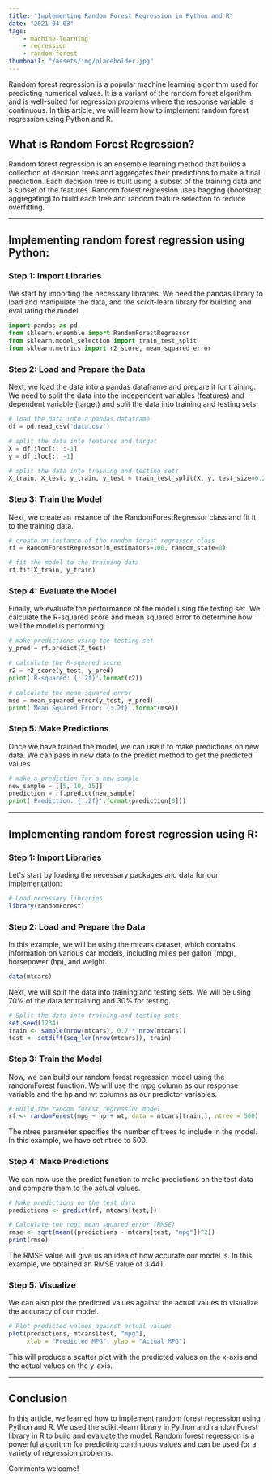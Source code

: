 ```yaml
---
title: "Implementing Random Forest Regression in Python and R"
date: "2021-04-03"
tags:
    - machine-learning
    - regression
    - random-forest
thumbnail: "/assets/img/placeholder.jpg"
---
```

Random forest regression is a popular machine learning algorithm used for predicting numerical values. It is a variant of the random forest algorithm and is well-suited for regression problems where the response variable is continuous. In this article, we will learn how to implement random forest regression using Python and R.

## What is Random Forest Regression?
Random forest regression is an ensemble learning method that builds a collection of decision trees and aggregates their predictions to make a final prediction. Each decision tree is built using a subset of the training data and a subset of the features. Random forest regression uses bagging (bootstrap aggregating) to build each tree and random feature selection to reduce overfitting.

---

## Implementing random forest regression using Python:

### Step 1: Import Libraries
We start by importing the necessary libraries. We need the pandas library to load and manipulate the data, and the scikit-learn library for building and evaluating the model.
```python
import pandas as pd
from sklearn.ensemble import RandomForestRegressor
from sklearn.model_selection import train_test_split
from sklearn.metrics import r2_score, mean_squared_error
```

### Step 2: Load and Prepare the Data
Next, we load the data into a pandas dataframe and prepare it for training. We need to split the data into the independent variables (features) and dependent variable (target) and split the data into training and testing sets.
```python
# load the data into a pandas dataframe
df = pd.read_csv('data.csv')

# split the data into features and target
X = df.iloc[:, :-1]
y = df.iloc[:, -1]

# split the data into training and testing sets
X_train, X_test, y_train, y_test = train_test_split(X, y, test_size=0.2, random_state=0)
```

### Step 3: Train the Model
Next, we create an instance of the RandomForestRegressor class and fit it to the training data.
```python
# create an instance of the random forest regressor class
rf = RandomForestRegressor(n_estimators=100, random_state=0)

# fit the model to the training data
rf.fit(X_train, y_train)
```

### Step 4: Evaluate the Model
Finally, we evaluate the performance of the model using the testing set. We calculate the R-squared score and mean squared error to determine how well the model is performing.
```python
# make predictions using the testing set
y_pred = rf.predict(X_test)

# calculate the R-squared score
r2 = r2_score(y_test, y_pred)
print('R-squared: {:.2f}'.format(r2))

# calculate the mean squared error
mse = mean_squared_error(y_test, y_pred)
print('Mean Squared Error: {:.2f}'.format(mse))
```

### Step 5: Make Predictions
Once we have trained the model, we can use it to make predictions on new data. We can pass in new data to the predict method to get the predicted values.
```python
# make a prediction for a new sample
new_sample = [[5, 10, 15]]
prediction = rf.predict(new_sample)
print('Prediction: {:.2f}'.format(prediction[0]))
```

---

## Implementing random forest regression using R:
### Step 1: Import Libraries
Let's start by loading the necessary packages and data for our implementation:
```r
# Load necessary libraries
library(randomForest)
```

### Step 2: Load and Prepare the Data
In this example, we will be using the mtcars dataset, which contains information on various car models, including miles per gallon (mpg), horsepower (hp), and weight.
```r
data(mtcars)
```
Next, we will split the data into training and testing sets. We will be using 70% of the data for training and 30% for testing.
```r
# Split the data into training and testing sets
set.seed(1234)
train <- sample(nrow(mtcars), 0.7 * nrow(mtcars))
test <- setdiff(seq_len(nrow(mtcars)), train)
```

### Step 3: Train the Model
Now, we can build our random forest regression model using the randomForest function. We will use the mpg column as our response variable and the hp and wt columns as our predictor variables.
```r
# Build the random forest regression model
rf <- randomForest(mpg ~ hp + wt, data = mtcars[train,], ntree = 500)
```
The ntree parameter specifies the number of trees to include in the model. In this example, we have set ntree to 500.

### Step 4: Make Predictions
We can now use the predict function to make predictions on the test data and compare them to the actual values.
```r
# Make predictions on the test data
predictions <- predict(rf, mtcars[test,])

# Calculate the root mean squared error (RMSE)
rmse <- sqrt(mean((predictions - mtcars[test, "mpg"])^2))
print(rmse)
```
The RMSE value will give us an idea of how accurate our model is. In this example, we obtained an RMSE value of 3.441.

### Step 5: Visualize
We can also plot the predicted values against the actual values to visualize the accuracy of our model.
```r
# Plot predicted values against actual values
plot(predictions, mtcars[test, "mpg"],
     xlab = "Predicted MPG", ylab = "Actual MPG")
```
This will produce a scatter plot with the predicted values on the x-axis and the actual values on the y-axis.

---

## Conclusion
In this article, we learned how to implement random forest regression using Python and R. We used the scikit-learn library in Python and randomForest library in R to build and evaluate the model. Random forest regression is a powerful algorithm for predicting continuous values and can be used for a variety of regression problems.

Comments welcome!